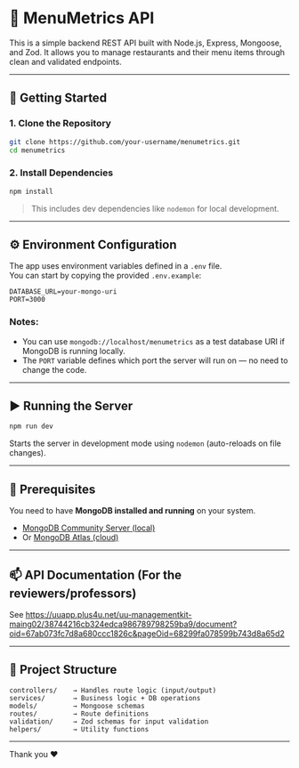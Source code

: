 # 🧾 MenuMetrics API

This is a simple backend REST API built with Node.js, Express, Mongoose, and Zod. It allows you to manage restaurants and their menu items through clean and validated endpoints.

---

## 🚀 Getting Started

### 1. Clone the Repository

```bash
git clone https://github.com/your-username/menumetrics.git
cd menumetrics
```

### 2. Install Dependencies

```bash
npm install
```

> This includes dev dependencies like `nodemon` for local development.

---

## ⚙️ Environment Configuration

The app uses environment variables defined in a `.env` file.  
You can start by copying the provided `.env.example`:

```
DATABASE_URL=your-mongo-uri
PORT=3000
```

### Notes:

- You can use `mongodb://localhost/menumetrics` as a test database URI if MongoDB is running locally.
- The `PORT` variable defines which port the server will run on — no need to change the code.

---

## ▶️ Running the Server

```bash
npm run dev
```

Starts the server in development mode using `nodemon` (auto-reloads on file changes).

---

## 🧱 Prerequisites

You need to have **MongoDB installed and running** on your system.

- [MongoDB Community Server (local)](https://www.mongodb.com/try/download/community)
- Or [MongoDB Atlas (cloud)](https://www.mongodb.com/cloud/atlas)

---

## 📫 API Documentation (For the reviewers/professors)

See https://uuapp.plus4u.net/uu-managementkit-maing02/38744216cb324edca986789798259ba9/document?oid=67ab073fc7d8a680ccc1826c&pageOid=68299fa078599b743d8a65d2

---

## 📁 Project Structure

```
controllers/    → Handles route logic (input/output)
services/       → Business logic + DB operations
models/         → Mongoose schemas
routes/         → Route definitions
validation/     → Zod schemas for input validation
helpers/        → Utility functions
```

---

Thank you ❤️
